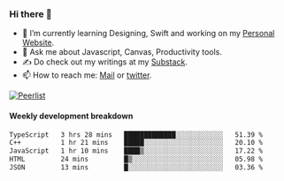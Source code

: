 ### Hi there 👋

- 🌱 I’m currently learning Designing, Swift and working on my [Personal Website](https://kvaishak.com/).
- 💬 Ask me about Javascript, Canvas,  Productivity tools. 
- :writing_hand: Do check out my writings at my [Substack](https://kvaishak.substack.com/).
- 📫 How to reach me: [Mail](mailto:vaishak.kaippanchery@gmail.com) or [twitter](https://twitter.com/kvaishack).

[![Peerlist](https://github-readme-badge.peerlist.io/api/vaishak)](https://peerlist.io/vaishak)

#### Weekly development breakdown

<!--START_SECTION:waka-->

```txt
TypeScript   3 hrs 28 mins   █████████████░░░░░░░░░░░░   51.39 %
C++          1 hr 21 mins    █████░░░░░░░░░░░░░░░░░░░░   20.10 %
JavaScript   1 hr 10 mins    ████▒░░░░░░░░░░░░░░░░░░░░   17.22 %
HTML         24 mins         █▒░░░░░░░░░░░░░░░░░░░░░░░   05.98 %
JSON         13 mins         █░░░░░░░░░░░░░░░░░░░░░░░░   03.36 %
```

<!--END_SECTION:waka-->
